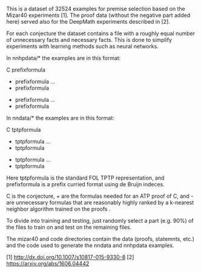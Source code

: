 This is a dataset of 32524 examples for premise selection based on the
Mizar40 experiments [1]. The proof data (without the negative part
added here) served also for the DeepMath experiments described in [2].

For each conjecture the dataset contains a file with a roughly equal
number of unnecessary facts and necessary facts. This is done to
simplify experiments with learning methods such as neural networks.

In nnhpdata/* the examples are in this format:

C prefixformula
+ prefixformula
...
+ prefixformula
- prefixformula
...
- prefixformula

In nndata/* the examples are in this format:

C tptpformula
+ tptpformula
...
+ tptpformula
- tptpformula
...
- tptpformula

Here tptpformula is the standard FOL TPTP representation, and
prefixformula is a prefix curried format using de Bruijn indeces.

C is the conjecture, + are the formulas needed for an ATP proof of C,
and - are unnecessary formulas that are reasonably highly ranked by a
k-nearest neighbor algorithm trained on the proofs .

To divide into training and testing, just randomly select a part
(e.g. 90%) of the files to train on and test on the remaining files.

The mizar40 and code directories contain the data (proofs, statemnts,
etc.) and the code used to generate the nndata and nnhpdata examples.

[1] http://dx.doi.org/10.1007/s10817-015-9330-8 
[2] https://arxiv.org/abs/1606.04442